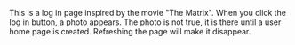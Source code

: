 This is a log in page inspired by the movie "The Matrix".
 When you click the log in button, a photo appears. 
 The photo is not true, it is there until a user home page is created.
 Refreshing the page will make it disappear. 
